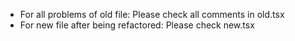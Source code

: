 - For all problems of old file: Please check all comments in old.tsx
- For new file after being refactored: Please check new.tsx
